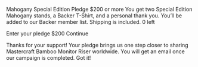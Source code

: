 

  Mahogany Special Edition
  Pledge $200 or more
  You get two Special Edition Mahogany stands, a Backer T-Shirt, and a personal thank you. You’ll be added to our Backer member list. Shipping is included.
  0 left

  <!-- Selected pledge  start -->
  Enter your pledge
  $200
  Continue
  <!-- Selected pledge end -->

  <!-- Selection modal end -->

  <!-- Success modal start -->

  Thanks for your support!
  Your pledge brings us one step closer to sharing Mastercraft Bamboo Monitor Riser worldwide. You will get
  an email once our campaign is completed.
  Got it!

  <!-- Success modal end -->
</body>
</html>
